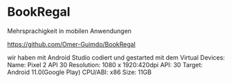 # BookRegal
Mehrsprachigkeit in mobilen Anwendungen

https://github.com/Omer-Guimdo/BookRegal

wir haben mit Android Studio codiert und gestarted mit dem Virtual Devices:
Name: Pixel 2 API 30
Resolution: 1080 x 1920:420dpi
API: 30
Target: Android 11.0(Google Play)
CPU/ABI: x86
Size: 11GB
